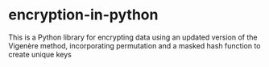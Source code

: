 # encryption-in-python
This is a Python library for encrypting data using an updated version of the Vigenère method, incorporating permutation and a masked hash function to create unique keys
